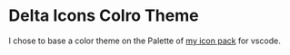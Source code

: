 # Delta Icons Colro Theme

I chose to base a color theme on the Palette of [my icon pack](https://play.google.com/store/apps/details?id=website.leifs.delta&hl=de) for vscode.
